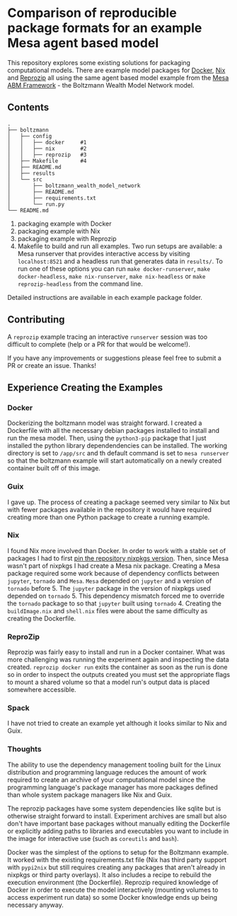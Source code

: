 # Comparison of reproducible package formats for an example Mesa agent based model

This repository explores some existing solutions for packaging computational models. There are example model packages for [Docker](https://docs.docker.com/install/), [Nix](https://nixos.org/nix/) and [Reprozip](https://www.reprozip.org/) all using the same agent based model example from the [Mesa ABM Framework](https://github.com/projectmesa/mesa) - the Boltzmann Wealth Model Network model.

## Contents

```
.
├── boltzmann
│   ├── config
│   │   ├── docker     #1
│   │   ├── nix        #2
│   │   ├── reprozip   #3
│   ├── Makefile       #4
│   ├── README.md
│   ├── results
│   └── src
│       ├── boltzmann_wealth_model_network
│       ├── README.md
│       ├── requirements.txt
│       └── run.py
└── README.md
```

1. packaging example with Docker
2. packaging example with Nix
3. packaging example with Reprozip
4. Makefile to build and run all examples. Two run setups are available: a Mesa runserver that provides interactive access by visiting `localhost:8521` and a headless run that generates data in `results/`. To run one of these options you can run `make docker-runserver`, `make docker-headless`, `make nix-runserver`, `make nix-headless` or `make reprozip-headless` from the command line. 

Detailed instructions are available in each example package folder.

## Contributing

A `reprozip` example tracing an interactive `runserver` session was too difficult to complete (help or a PR for that would be welcome!).

If you have any improvements or suggestions please feel free to submit a PR or create an issue. Thanks!

## Experience Creating the Examples

### Docker

Dockerizing the boltzmann model was straight forward. I created a Dockerfile with all the necessary debian packages installed to install and run the mesa model. Then, using the `python3-pip` package that I just installed the python library dependendencies can be installed. The working directory is set to `/app/src` and th default command is set to `mesa runserver` so that the boltzmann example will start automatically on a newly created container built off of this image.

### Guix

I gave up. The process of creating a package seemed very similar to Nix but with fewer packages available in the repository it would have required creating more than one Python package to create a running example.

### Nix

I found Nix more involved than Docker. In order to work with a stable set of packages I had to first [pin the repository nixpkgs version](https://nixos.wiki/wiki/FAQ/Pinning_Nixpkgs). Then, since Mesa wasn't part of nixpkgs I had create a Mesa nix package. Creating a Mesa package required some work because of dependency conflicts between `jupyter`, `tornado` and `Mesa`. `Mesa` depended on `jupyter` and a version of `tornado` before 5. The `jupyter` package in the version of nixpkgs used depended on  `tornado` 5. This dependency mismatch forced me to override the `tornado` package to so that `jupyter` built using `tornado` 4. Creating the `buildImage.nix` and `shell.nix` files were about the same difficulty as creating the Dockerfile.

### ReproZip

Reprozip was fairly easy to install and run in a Docker container. What was more challenging was running the experiment again and inspecting the data created. `reprozip docker run` exits the container as soon as the run is done so in order to inspect the outputs created you must set the appropriate flags to mount a shared volume so that a model run's output data is placed somewhere accessible.

### Spack

I have not tried to create an example yet although it looks similar to Nix and Guix.

### Thoughts

The ability to use the dependency management tooling built for the Linux distribution and programming language reduces the amount of work required to create an archive of your computational model since the programming language's package manager has more packages defined than whole system package managers like Nix and Guix.

The reprozip packages have some system dependencies like sqlite but is otherwise straight forward to install. Experiment archives are small but also don't have important base packages without manually editing the Dockerfile or explicitly adding paths to libraries and executables you want to include in the image for interactive use (such as `coreutils` and `bash`).

Docker was the simplest of the options to setup for the Boltzmann example. It worked with the existing requirements.txt file (Nix has third party support with `pypi2nix` but still requires creating any packages that aren't already in nixpkgs or third party overlays). It also includes a recipe to rebuild the execution environment (the Dockerfile). Reprozip required knowledge of Docker in order to execute the model interactively (mounting volumes to access experiment run data) so some Docker knowledge ends up being necessary anyway.

